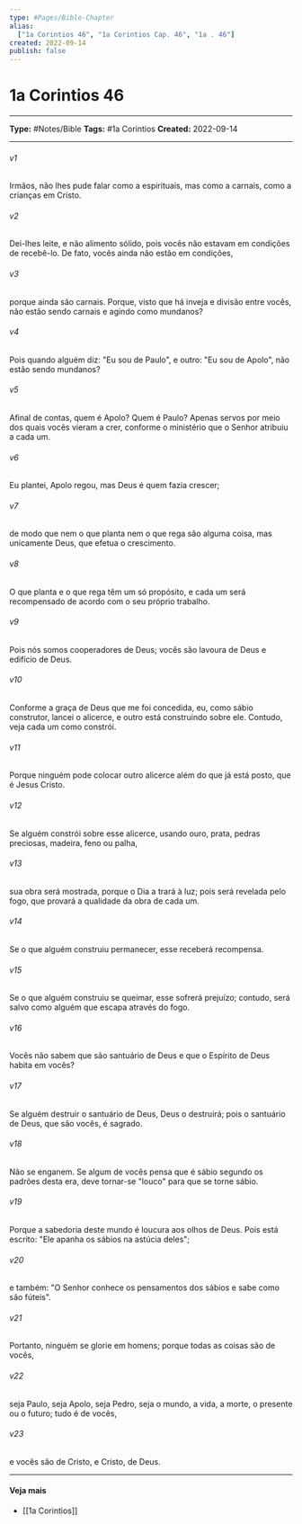 ```yaml
---
type: #Pages/Bible-Chapter
alias:
  ["1a Corintios 46", "1a Corintios Cap. 46", "1a . 46"]
created: 2022-09-14
publish: false
---
```


# 1a Corintios 46

---

**Type:** #Notes/Bible
**Tags:** #1a Corintios
**Created:** 2022-09-14

---

###### v1
Irmãos, não lhes pude falar como a espirituais, mas como a carnais, como a crianças em Cristo.
###### v2
Dei-lhes leite, e não alimento sólido, pois vocês não estavam em condições de recebê-lo. De fato, vocês ainda não estão em condições,
###### v3
porque ainda são carnais. Porque, visto que há inveja e divisão entre vocês, não estão sendo carnais e agindo como mundanos?
###### v4
Pois quando alguém diz: "Eu sou de Paulo", e outro: "Eu sou de Apolo", não estão sendo mundanos?
###### v5
Afinal de contas, quem é Apolo? Quem é Paulo? Apenas servos por meio dos quais vocês vieram a crer, conforme o ministério que o Senhor atribuiu a cada um.
###### v6
Eu plantei, Apolo regou, mas Deus é quem fazia crescer;
###### v7
de modo que nem o que planta nem o que rega são alguma coisa, mas unicamente Deus, que efetua o crescimento.
###### v8
O que planta e o que rega têm um só propósito, e cada um será recompensado de acordo com o seu próprio trabalho.
###### v9
Pois nós somos cooperadores de Deus; vocês são lavoura de Deus e edifício de Deus.
###### v10
Conforme a graça de Deus que me foi concedida, eu, como sábio construtor, lancei o alicerce, e outro está construindo sobre ele. Contudo, veja cada um como constrói.
###### v11
Porque ninguém pode colocar outro alicerce além do que já está posto, que é Jesus Cristo.
###### v12
Se alguém constrói sobre esse alicerce, usando ouro, prata, pedras preciosas, madeira, feno ou palha,
###### v13
sua obra será mostrada, porque o Dia a trará à luz; pois será revelada pelo fogo, que provará a qualidade da obra de cada um.
###### v14
Se o que alguém construiu permanecer, esse receberá recompensa.
###### v15
Se o que alguém construiu se queimar, esse sofrerá prejuízo; contudo, será salvo como alguém que escapa através do fogo.
###### v16
Vocês não sabem que são santuário de Deus e que o Espírito de Deus habita em vocês?
###### v17
Se alguém destruir o santuário de Deus, Deus o destruirá; pois o santuário de Deus, que são vocês, é sagrado.
###### v18
Não se enganem. Se algum de vocês pensa que é sábio segundo os padrões desta era, deve tornar-se "louco" para que se torne sábio.
###### v19
Porque a sabedoria deste mundo é loucura aos olhos de Deus. Pois está escrito: "Ele apanha os sábios na astúcia deles";
###### v20
e também: "O Senhor conhece os pensamentos dos sábios e sabe como são fúteis".
###### v21
Portanto, ninguém se glorie em homens; porque todas as coisas são de vocês,
###### v22
seja Paulo, seja Apolo, seja Pedro, seja o mundo, a vida, a morte, o presente ou o futuro; tudo é de vocês,
###### v23
e vocês são de Cristo, e Cristo, de Deus.


---

#### Veja mais

- [[1a Corintios]]
